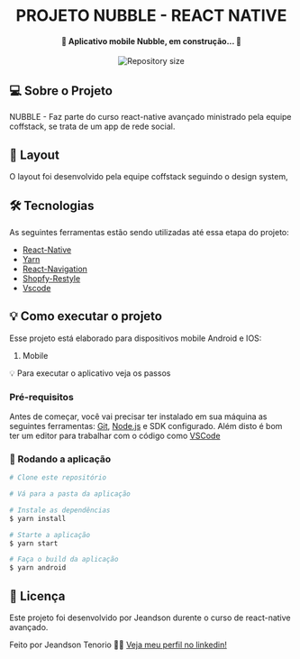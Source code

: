<h1 align="center">
    PROJETO NUBBLE - REACT NATIVE
</h1>

<h4 align="center"> 
	🚧 Aplicativo mobile Nubble, em construção... 🚧
</h4>

<p align="center">
  <img alt="Repository size" src="https://img.shields.io/static/v1?label=Last%20commit&message=july&color=yellowgreen&style=for-the-badge&logo=Slack">
</p>

## 💻 Sobre o Projeto

NUBBLE - Faz parte do curso react-native avançado ministrado pela equipe coffstack, se trata de um app de rede social.


## 🎨 Layout

O layout foi desenvolvido pela equipe coffstack seguindo o design system, 


<!-- ### Mobile -->

<!-- <p align="center">
  <img alt="Barber" title="#Pikachu" src="https://raw.githubusercontent.com/jeandsontb/Project-Challenge-Pokemon/main/screen/Screenshot_20220107-215323_Expo%20Go.jpg" width="200px">

  <img alt="Barber" title="#Pikachu" src="https://raw.githubusercontent.com/jeandsontb/Project-Challenge-Pokemon/main/screen/Screenshot_20220107-215340_Expo%20Go.jpg" width="200px">

  <img alt="Barber" title="#Pikachu" src="https://raw.githubusercontent.com/jeandsontb/Project-Challenge-Pokemon/main/screen/Screenshot_20220107-215346_Expo%20Go.jpg" width="200px">

  <img alt="Barber" title="#Pikachu" src="https://raw.githubusercontent.com/jeandsontb/Project-Challenge-Pokemon/main/screen/Screenshot_20220107-215354_Expo%20Go.jpg" width="200px">
</p> -->

## 🛠 Tecnologias

As seguintes ferramentas estão sendo utilizadas até essa etapa do projeto:

- [React-Native][reactnative]
- [Yarn][yarn]
- [React-Navigation][navigation]
- [Shopfy-Restyle][style]
- [Vscode][vscode]


## 💡 Como executar o projeto

Esse projeto está elaborado para dispositivos mobile Android e IOS:

1. Mobile 

💡 Para executar o aplicativo veja os passos

### Pré-requisitos

Antes de começar, você vai precisar ter instalado em sua máquina as seguintes ferramentas:
[Git](https://git-scm.com), [Node.js][nodejs] e SDK configurado. 
Além disto é bom ter um editor para trabalhar com o código como [VSCode][vscode]

### 🧭 Rodando a aplicação 

```bash
# Clone este repositório

# Vá para a pasta da aplicação 

# Instale as dependências
$ yarn install

# Starte a aplicação 
$ yarn start

# Faça o build da aplicação 
$ yarn android

```

## 📝 Licença

Este projeto foi desenvolvido por Jeandson durente o curso de react-native avançado.

Feito por Jeandson Tenorio 👋🏽 [Veja meu perfil no linkedin!](https://www.linkedin.com/in/jeandson/)

[nodejs]: https://nodejs.org/
[reactnative]: https://reactnative.dev/
[yarn]: https://yarnpkg.com/
[expo]:https://expo.dev/
[vscode]: https://code.visualstudio.com/
[navigation]:https://reactnavigation.org/
[axios]:https://axios-http.com/docs/intro
[async]:https://react-native-async-storage.github.io/async-storage/docs/install/
[style]:https://shopify.github.io/restyle/